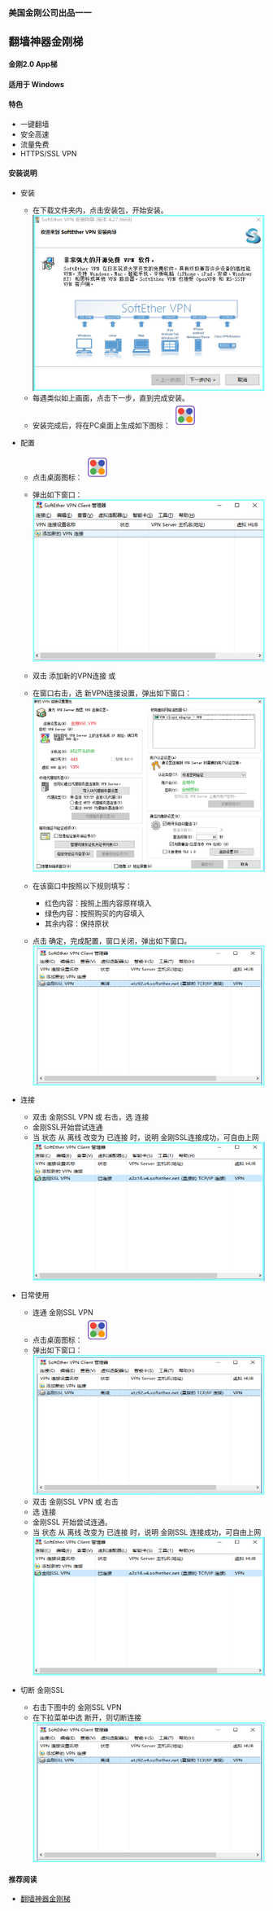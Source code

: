 ### 美国金刚公司出品一一
## 翻墙神器金刚梯
#### 金刚2.0 App梯
#### 适用于 Windows

#### 特色
- 一键翻墙
- 安全高速  
- 流量免费
- HTTPS/SSL VPN

#### 安装说明
- 安装
  - 在下载文件夹内，点击安装包，开始安装。
![Image](安装001B.png)
  - 每遇类似如上画面，点击下一步，直到完成安装。
  - 安装完成后，将在PC桌面上生成如下图标：
![Image](icons8-softether-vpn-50-1.png)

- 配置
  - 点击桌面图标：
![Image](icons8-softether-vpn-50-1.png)
  - 弹出如下窗口：
![Image](配置001B.png)
  - 双击 添加新的VPN连接
或
  - 在窗口右击，选 新VPN连接设置，弹出如下窗口：
![Image](配置003B.png)

  - 在该窗口中按照以下规则填写：
    - 红色内容：按照上图内容原样填入
    - 绿色内容：按照购买的内容填入
    - 其余内容：保持原状
  - 点击 确定，完成配置，窗口关闭，弹出如下窗口。
![Image](配置005A.png)

- 连接
  - 双击 金刚SSL VPN 或 右击，选 连接
  - 金刚SSL开始尝试连通
  - 当 状态 从 离线 改变为 已连接 时，说明 金刚SSL连接成功，可自由上网
![Image](配置005.png)

- 日常使用

  - 连通 金刚SSL VPN
  - 点击桌面图标：
![Image](icons8-softether-vpn-50-1.png)
  - 弹出如下窗口：
![Image](配置005A.png)
  - 双击 金刚SSL VPN 或 右击
  - 选 连接
  - 金刚SSL 开始尝试连通。
  - 当 状态 从 离线 改变为 已连接 时，说明 金刚SSL 连接成功，可自由上网
![Image](配置005.png)


- 切断 金刚SSL
  - 右击下图中的 金刚SSL VPN
  - 在下拉菜单中选 断开，则切断连接
![Image](配置005A.png)



#### 推荐阅读
- [翻墙神器金刚梯](https://a2zitpro.github.io/web/dlb)
